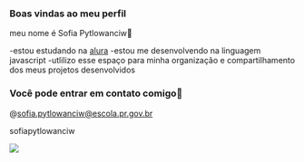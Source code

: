 ### Boas vindas ao meu perfil

meu nome é Sofia Pytlowanciw💟

-estou estudando na [alura](https://www.alura.com.br)
-estou me desenvolvendo na linguagem javascript
-utlilizo esse espaço para minha organização e compartilhamento dos meus projetos desenvolvidos

### Você pode entrar em contato comigo📧

@sofia.pytlowanciw@escola.pr.gov.br

sofiapytlowanciw

![](https://media1.tenor.com/m/mWSZA4fyI7AAAAAd/waving-barbie.gif)
  
